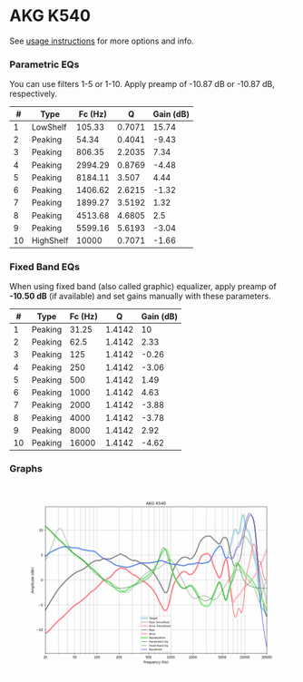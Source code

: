 # AKG K540
See [usage instructions](https://github.com/jaakkopasanen/AutoEq#usage) for more options and info.

### Parametric EQs
You can use filters 1-5 or 1-10. Apply preamp of -10.87 dB or -10.87 dB, respectively.

|   # | Type      |   Fc (Hz) |      Q |   Gain (dB) |
|-----|-----------|-----------|--------|-------------|
|   1 | LowShelf  |    105.33 | 0.7071 |       15.74 |
|   2 | Peaking   |     54.34 | 0.4041 |       -9.43 |
|   3 | Peaking   |    806.35 | 2.2035 |        7.34 |
|   4 | Peaking   |   2994.29 | 0.8769 |       -4.48 |
|   5 | Peaking   |   8184.11 | 3.507  |        4.44 |
|   6 | Peaking   |   1406.62 | 2.6215 |       -1.32 |
|   7 | Peaking   |   1899.27 | 3.5192 |        1.32 |
|   8 | Peaking   |   4513.68 | 4.6805 |        2.5  |
|   9 | Peaking   |   5599.16 | 5.6193 |       -3.04 |
|  10 | HighShelf |  10000    | 0.7071 |       -1.66 |

### Fixed Band EQs
When using fixed band (also called graphic) equalizer, apply preamp of **-10.50 dB** (if available) and set gains manually with these parameters.

|   # | Type    |   Fc (Hz) |      Q |   Gain (dB) |
|-----|---------|-----------|--------|-------------|
|   1 | Peaking |     31.25 | 1.4142 |       10    |
|   2 | Peaking |     62.5  | 1.4142 |        2.33 |
|   3 | Peaking |    125    | 1.4142 |       -0.26 |
|   4 | Peaking |    250    | 1.4142 |       -3.06 |
|   5 | Peaking |    500    | 1.4142 |        1.49 |
|   6 | Peaking |   1000    | 1.4142 |        4.63 |
|   7 | Peaking |   2000    | 1.4142 |       -3.88 |
|   8 | Peaking |   4000    | 1.4142 |       -3.78 |
|   9 | Peaking |   8000    | 1.4142 |        2.92 |
|  10 | Peaking |  16000    | 1.4142 |       -4.62 |

### Graphs
![](./AKG%20K540.png)
